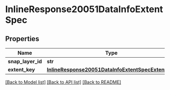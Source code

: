 # InlineResponse20051DataInfoExtentSpec

## Properties
Name | Type | Description | Notes
------------ | ------------- | ------------- | -------------
**snap_layer_id** | **str** |  | [optional] 
**extent_key** | [**InlineResponse20051DataInfoExtentSpecExtentKey**](InlineResponse20051DataInfoExtentSpecExtentKey.md) |  | [optional] 

[[Back to Model list]](../README.md#documentation-for-models) [[Back to API list]](../README.md#documentation-for-api-endpoints) [[Back to README]](../README.md)

